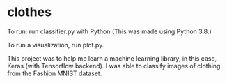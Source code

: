 # clothes
To run: run classifier.py with Python (This was made using Python 3.8.)

To run a visualization, run plot.py.

This project was to help me learn a machine learning library, in this case, Keras (with Tensorflow backend). I was able to classify images of clothing from the Fashion MNIST dataset.
